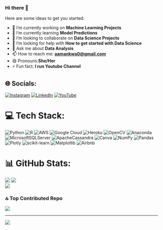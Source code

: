 ### Hi there 👋
Here are some ideas to get you started:

- 🔭 I’m currently working on **Machine Learning Projects**
- 🌱 I’m currently learning **Model Predictions**
- 👯 I’m looking to collaborate on **Data Science Projects**
- 🤔 I’m looking for help with **How to get started with Data Science**
- 💬 Ask me about **Data Analysis**
- 📫 How to reach me: **aamankwa0@gmail.com**
- 😄 Pronouns:**She/Her**
- ⚡ Fun fact: **I run Youtube Channel**



## 🌐 Socials:
[![Instagram](https://img.shields.io/badge/Instagram-%23E4405F.svg?logo=Instagram&logoColor=white)](https://instagram.com/@annaiseamankwa) [![LinkedIn](https://img.shields.io/badge/LinkedIn-%230077B5.svg?logo=linkedin&logoColor=white)](https://linkedin.com/in/www.linkedin.com/in/annaise-a-amankwa-41783763) [![YouTube](https://img.shields.io/badge/YouTube-%23FF0000.svg?logo=YouTube&logoColor=white)](https://youtube.com/@@AnnaisewithData-gz5br) 

# 💻 Tech Stack:
![Python](https://img.shields.io/badge/python-3670A0?style=for-the-badge&logo=python&logoColor=ffdd54) ![R](https://img.shields.io/badge/r-%23276DC3.svg?style=for-the-badge&logo=r&logoColor=white) ![AWS](https://img.shields.io/badge/AWS-%23FF9900.svg?style=for-the-badge&logo=amazon-aws&logoColor=white) ![Google Cloud](https://img.shields.io/badge/GoogleCloud-%234285F4.svg?style=for-the-badge&logo=google-cloud&logoColor=white) ![Heroku](https://img.shields.io/badge/heroku-%23430098.svg?style=for-the-badge&logo=heroku&logoColor=white) ![OpenCV](https://img.shields.io/badge/opencv-%23white.svg?style=for-the-badge&logo=opencv&logoColor=white) ![Anaconda](https://img.shields.io/badge/Anaconda-%2344A833.svg?style=for-the-badge&logo=anaconda&logoColor=white) ![MicrosoftSQLServer](https://img.shields.io/badge/Microsoft%20SQL%20Server-CC2927?style=for-the-badge&logo=microsoft%20sql%20server&logoColor=white) ![ApacheCassandra](https://img.shields.io/badge/cassandra-%231287B1.svg?style=for-the-badge&logo=apache-cassandra&logoColor=white) ![Canva](https://img.shields.io/badge/Canva-%2300C4CC.svg?style=for-the-badge&logo=Canva&logoColor=white) ![NumPy](https://img.shields.io/badge/numpy-%23013243.svg?style=for-the-badge&logo=numpy&logoColor=white) ![Pandas](https://img.shields.io/badge/pandas-%23150458.svg?style=for-the-badge&logo=pandas&logoColor=white) ![Plotly](https://img.shields.io/badge/Plotly-%233F4F75.svg?style=for-the-badge&logo=plotly&logoColor=white) ![scikit-learn](https://img.shields.io/badge/scikit--learn-%23F7931E.svg?style=for-the-badge&logo=scikit-learn&logoColor=white) ![Matplotlib](https://img.shields.io/badge/Matplotlib-%23ffffff.svg?style=for-the-badge&logo=Matplotlib&logoColor=black) ![Airbnb](https://img.shields.io/badge/Airbnb-%23ff5a5f.svg?style=for-the-badge&logo=Airbnb&logoColor=white)

# 📊 GitHub Stats:
![](https://github-readme-stats.vercel.app/api?username=annaise&theme=swift&hide_border=false&include_all_commits=false&count_private=false)
![](https://github-readme-streak-stats.herokuapp.com/?user=annaise&theme=swift&hide_border=false)<br/>
![](https://github-readme-stats.vercel.app/api/top-langs/?username=annaise&theme=swift&hide_border=false&include_all_commits=false&count_private=false&layout=compact)

### 🔝 Top Contributed Repo
![](https://github-contributor-stats.vercel.app/api?username=annaise&limit=5&theme=dark&combine_all_yearly_contributions=true)

---
[![](https://visitcount.itsvg.in/api?id=annaise&icon=0&color=0)](https://visitcount.itsvg.in)

<!-- Proudly created with GPRM ( https://gprm.itsvg.in ) -->
